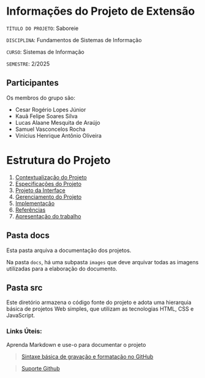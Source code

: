 # Informações do Projeto de Extensão
`TÍTULO DO PROJETO`:  Saboreie

 `DISCIPLINA`: Fundamentos de Sistemas de Informação

`CURSO`: Sistemas de Informação

`SEMESTRE`: 2/2025

## Participantes

Os membros do grupo são: 
- Cesar Rogério Lopes Júnior
- Kauã Felipe Soares Silva
- Lucas Alaane Mesquita de Araújo
- Samuel Vasconcelos Rocha
- Vinicius Henrique Antônio Oliveira


# Estrutura do Projeto

1. [Contextualização do Projeto](./docs/1-Contexto.md)
2. [Especificações do Projeto](./docs/2-Especificação.md)
3. [Projeto da Interface](./docs/3-Interface.md)
4. [Gerenciamento do Projeto](./docs/4-Gerenciamento-Projeto.md)
5. [Implementação](./docs/5-Implementação.md)
6. [Referências](./docs/6-Referências.md)
7. [Apresentação do trabalho](./docs/apresentacao/README.md) 



## Pasta docs

Esta pasta arquiva a documentação dos projetos.


Na pasta `docs`, há uma subpasta `images` que deve arquivar todas as
imagens utilizadas para a elaboração do documento.


## Pasta src

Este diretório armazena o código fonte do projeto e adota uma hierarquia
básica de projetos Web simples, que utilizam as tecnologias HTML, CSS e
JavaScript.

### Links Úteis:

Aprenda Markdown e use-o para documentar o projeto  

> [Sintaxe básica de gravação e formatação no GitHub](https://guides.github.com/features/mastering-markdown/)

> [Suporte Github](https://help.github.com/pt/github/writing-on-github/getting-started-with-writing-and-formatting-on-github)
